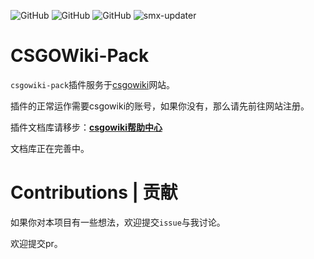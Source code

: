 ![GitHub](https://img.shields.io/github/license/hx-w/CSGOWiki-Plugins)
![GitHub](https://img.shields.io/github/downloads/hx-w/CSGOWiki-Plugins/total)
![GitHub](https://img.shields.io/github/languages/top/hx-w/CSGOWiki-Plugins)
![smx-updater](https://github.com/hx-w/CSGOWiki-Plugins/workflows/smx-updater/badge.svg)

# CSGOWiki-Pack
`csgowiki-pack`插件服务于[csgowiki](https://mycsgolab.com)网站。

插件的正常运作需要csgowiki的账号，如果你没有，那么请先前往网站注册。

插件文档库请移步：[**csgowiki帮助中心**](https://docs.csgowiki.top/csgowiki-pack/index/)

文档库正在完善中。

# Contributions | 贡献

如果你对本项目有一些想法，欢迎提交`issue`与我讨论。

欢迎提交pr。
